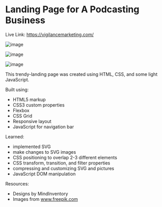 # Landing Page for A Podcasting Business

Live Link: https://vigilancemarketing.com/

![image](https://github.com/briendeau/Trendsetter-Podcast/assets/62812999/dee8794b-0459-45fa-9890-e74f5c0e3c0f)

![image](https://github.com/briendeau/Trendsetter-Podcast/assets/62812999/2bdcb7d2-387d-4eab-b648-3c23acd32410)

![image](https://github.com/briendeau/Trendsetter-Podcast/assets/62812999/52dd982c-0f29-411a-859c-8e7e8f36161c)


This trendy-landing page was created using HTML, CSS, and some light JavaScript.

Built using:

- HTML5 markup
- CSS3 custom properties
- Flexbox
- CSS Grid
- Responsive layout
- JavaScript for navigation bar

Learned:

- implemented SVG
- make changes to SVG images
- CSS positioning to overlap 2-3 different elements
- CSS transform, transition, and filter properties
- compressing and customizing SVG and pictures
- JavaScript DOM manipulation

Resources:

- Designs by MindInventory
- Images from www.freepik.com
